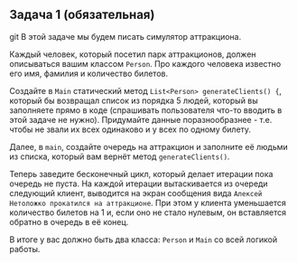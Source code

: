 ## Задача 1 (обязательная)
git 
В этой задаче мы будем писать симулятор аттракциона.

Каждый человек, который посетил парк аттракционов, должен описываться вашим классом `Person`. Про каждого человека известно его имя, фамилия и количество билетов.

Создайте в `Main` статический метод `List<Person> generateClients() {`, который бы возвращал список из порядка 5 людей, который вы заполняете прямо в коде (спрашивать пользователя что-то вводить в этой задаче не нужно).
Придумайте данные поразнообразнее - т.е. чтобы не звали их всех одинаково и у всех по одному билету.

Далее, в `main`, создайте очередь на аттракцион и заполните её людьми из списка, который вам вернёт метод `generateClients()`.

Теперь заведите бесконечный цикл, который делает итерации пока очередь не пуста.
На каждой итерации вытаскивается из очереди следующий клиент, выводится на экран сообщения вида `Алексей Нетоложко прокатился на аттракционе`.
При этом у клиента уменьшается количество билетов на 1 и, если оно не стало нулевым, он вставляется обратно в очередь в её конец.

В итоге у вас должно быть два класса: `Person` и `Main` со всей логикой работы.
